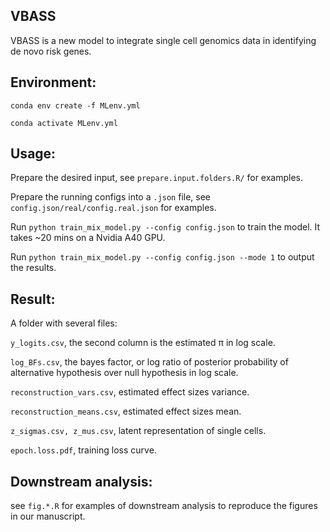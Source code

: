 ## VBASS
  
  VBASS is a new model to integrate single cell genomics data in identifying de novo risk genes. 

## Environment:
  
  `conda env create -f MLenv.yml`
  
  `conda activate MLenv.yml`

## Usage:

  Prepare the desired input, see `prepare.input.folders.R/` for examples.
  
  Prepare the running configs into a `.json` file, see `config.json/real/config.real.json` for examples.
  
  Run `python train_mix_model.py --config config.json` to train the model. It takes ~20 mins on a Nvidia A40 GPU.
  
  Run `python train_mix_model.py --config config.json --mode 1` to output the results.
  
## Result:
  
  A folder with several files:
  
  `y_logits.csv`, the second column is the estimated π in log scale.
  
  `log_BFs.csv`, the bayes factor, or log ratio of posterior probability of alternative hypothesis over null hypothesis in log scale.
  
  `reconstruction_vars.csv`, estimated effect sizes variance.
  
  `reconstruction_means.csv`, estimated effect sizes mean.
  
  `z_sigmas.csv, z_mus.csv`, latent representation of single cells.
  
  `epoch.loss.pdf`, training loss curve.
  
  
## Downstream analysis:

  see `fig.*.R` for examples of downstream analysis to reproduce the figures in our manuscript.
  
